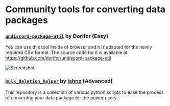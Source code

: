 # Community tools for converting data packages

### [`undiscord-package-util`](https://dorifor.github.io/undiscord-package-util/) by Dorifor (Easy)
You can use this tool inside of browser and it is adapted for the newly required CSV format. 
The source code for it is available at https://github.com/dorifor/undiscord-package-util

![Screenshot](https://github.com/Dorifor/undiscord-package-util/blob/master/screenshot.png?raw=true)

### [`bulk_deletion_helper`](https://github.com/ishnz/bulk_deletion_helper) by [ishnz](https://github.com/ishnz) (Advanced)
This repository is a collection of various python scripts to ease the process of converting your data package for the power users. 